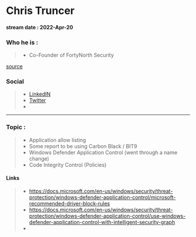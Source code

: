 # Chris Truncer
#### stream date : 2022-Apr-20


### Who he is :
> - Co-Founder of FortyNorth Security

[source](https://www.linkedin.com/in/christruncer/)

### Social
> - [LinkedIN](https://www.linkedin.com/in/christruncer/)
> - [Twitter](https://twitter.com/christruncer)
> - <br>
<hr>

### Topic : 
> - Application allow listing
> - Some report to be using Carbon Black / BIT9
> - Windows Defender Application Control (went through a name change)
> - Code Integrity Control (Policies)



#### Links
> - https://docs.microsoft.com/en-us/windows/security/threat-protection/windows-defender-application-control/microsoft-recommended-driver-block-rules
> - https://docs.microsoft.com/en-us/windows/security/threat-protection/windows-defender-application-control/use-windows-defender-application-control-with-intelligent-security-graph
> - 


